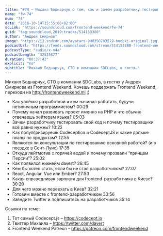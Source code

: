 ```yaml
---
title: "#74 – Михаил Боднарчук о том, как и зачем разработчику тестировать свой код"
name: "fw-74"
num: "74"
date: "2018-10-14T15:55:08+02:00"
scLink: "https://soundcloud.com/frontend-weekend/fw-74"
guid: "tag:soundcloud,2010:tracks/514153380"
author: "Андрей Смирнов"
image: "https://i1.sndcdn.com/avatars-000358703579-bnobxj-original.jpg"
podcastUrl: "https://feeds.soundcloud.com/stream/514153380-frontend-weekend-fw-74.m4a"
podcastType: "audio/x-m4a"
podcastLength: "32525877"
duration: "00:37:43"
explicit: "no"
subtitle: "Михаил Боднарчук, CTO в компании SDCLabs, в гостя…"
---
```

Михаил Боднарчук, CTO в компании SDCLabs, в гостях у Андрея Смирнова из Frontend Weekend. Хочешь поддержать Frontend Weekend, переходи на http://frontendweekend.ml ;)

- Как увлёкся разработкой и кем начинал работать, будучи нетипичным программистом? 00:29
- Почему начал развивать проект именно на PHP и что обычно отвечаешь хейтерам языка? 05:03
- Зачем разработчику тестировать свой код и почему тестировщики всё равно нужны? 10:22
- Как популяризируешь Codeception и CodeceptJS и какие дальше планы по продуктам? 12:55
- Являются ли консультации по тестированию основной работой? (и о поездке в Сент-Луис) 17:35
- Откуда лейтмотив с горячей водой и почему прозвали “принцем Персии”? 25:02
- Как появился никнейм davert? 26:45
- Кем бы хотел стать, если бы не стал разработчиком? 27:07
- React, Angular, Vue или Ember? 27:53
- Какая справедливая зарплата для frontend-разработчика в Киеве? 30:20
- Для чего можно переехать в Киев? 32:21
- Готовим вместе с frontend-разработчиком 33:56
- Заведите Twitter и подпишитесь на разработчиков 35:14

Ссылки по теме:
1) Тот самый Codecept.js – https://codecept.io
2) Твиттер Михаила – https://twitter.com/davert
3) Frontend Weekend Patreon – https://patreon.com/frontendweekend